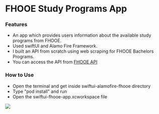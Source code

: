 # FHOOE Study Programs App
### Features
- An app which provides users information about the available study programs from FHOOE.
- Used swiftUI and Alamo Fire Framework.
- I built an API from scratch using web scraping for FHOOE Bachelors Programs.
- You can access the API from [FHOOE API](https://github.com/TheHabibi/fhooe-api "FHOOE API")

### How to Use
- Open the terminal and get inside swiftui-alamofire-fhooe directory
- Type "pod install" and run
- Open the swiftui-fhooe-app.xcworkspace file

![](https://i.ibb.co/xLDcPTX/Untitled-3.png)

